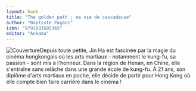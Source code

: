 ```yaml
---
layout: book
title: "The golden path ; ma vie de cascadeuse"
author: "Baptiste Pagani"
isbn: "9791033505365"
editor: "Ankama"
---
```

![Couverture](/img/9791033505365.jpg)Depuis toute petite, Jin Ha est fascinée par la magie du cinéma hongkongais où les arts martiaux - notamment le kung-fu, sa passion - sont mis à l'honneur. Dans la région de Henan, en Chine, elle s'entraîne sans relâche dans une grande école de kung-fu. À 21 ans, son diplôme d'arts martiaux en poche, elle décide de partir pour Hong Kong où elle compte bien faire carrière dans le cinéma !
